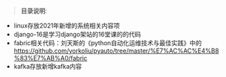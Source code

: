 >**目录说明**:  
- linux存放2021年新增的系统相关内容项  
- django-16是学习django架站的16堂课的的代码  
- fabric相关代码：刘天斯的《python自动化运维技术与最佳实践》中的  https://github.com/yorkoliu/pyauto/tree/master/%E7%AC%AC%E4%B8%83%E7%AB%A0/fabric  
- kafka存放新增kafka内容






